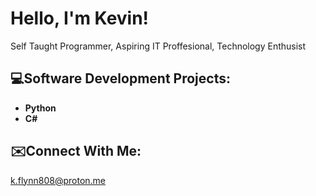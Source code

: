 <h1>Hello, I'm Kevin! </br></h1>
<p>Self Taught Programmer, Aspiring IT Proffesional, Technology Enthusist</p>

<h2>💻Software Development Projects:</h2>

- <b>Python</b>
- <b>C#</b>

<h2>✉️Connect With Me:</h2>
<a href="">k.flynn808@proton.me</a>

